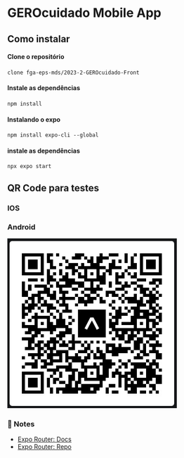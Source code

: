 # GEROcuidado Mobile App

## Como instalar

#### Clone o repositório

```
clone fga-eps-mds/2023-2-GEROcuidado-Front
```

#### Instale as dependências
```
npm install
```
#### Instalando o expo
```
npm install expo-cli --global
```

#### instale as dependências
```
npx expo start

```
## QR Code para testes
### IOS
### Android
![Android](assets/testes/Android_27-10.png)
### 📝 Notes

- [Expo Router: Docs](https://expo.github.io/router)
- [Expo Router: Repo](https://github.com/expo/router)
